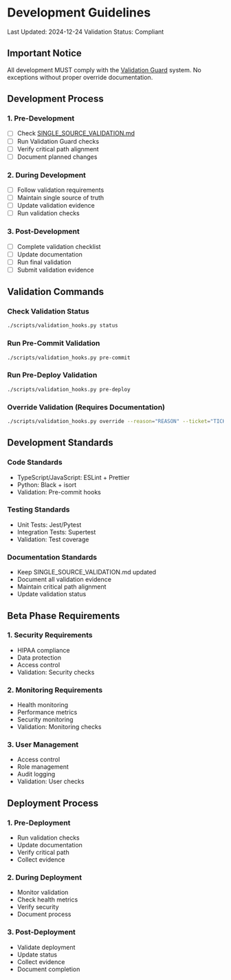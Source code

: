 # Development Guidelines
Last Updated: 2024-12-24
Validation Status: Compliant

## Important Notice
All development MUST comply with the [Validation Guard](./validation/VALIDATION_GUARD.md) system.
No exceptions without proper override documentation.

## Development Process

### 1. Pre-Development
- [ ] Check [SINGLE_SOURCE_VALIDATION.md](./validation/SINGLE_SOURCE_VALIDATION.md)
- [ ] Run Validation Guard checks
- [ ] Verify critical path alignment
- [ ] Document planned changes

### 2. During Development
- [ ] Follow validation requirements
- [ ] Maintain single source of truth
- [ ] Update validation evidence
- [ ] Run validation checks

### 3. Post-Development
- [ ] Complete validation checklist
- [ ] Update documentation
- [ ] Run final validation
- [ ] Submit validation evidence

## Validation Commands

### Check Validation Status
```bash
./scripts/validation_hooks.py status
```

### Run Pre-Commit Validation
```bash
./scripts/validation_hooks.py pre-commit
```

### Run Pre-Deploy Validation
```bash
./scripts/validation_hooks.py pre-deploy
```

### Override Validation (Requires Documentation)
```bash
./scripts/validation_hooks.py override --reason="REASON" --ticket="TICKET_ID"
```

## Development Standards

### Code Standards
- TypeScript/JavaScript: ESLint + Prettier
- Python: Black + isort
- Validation: Pre-commit hooks

### Testing Standards
- Unit Tests: Jest/Pytest
- Integration Tests: Supertest
- Validation: Test coverage

### Documentation Standards
- Keep SINGLE_SOURCE_VALIDATION.md updated
- Document all validation evidence
- Maintain critical path alignment
- Update validation status

## Beta Phase Requirements

### 1. Security Requirements
- HIPAA compliance
- Data protection
- Access control
- Validation: Security checks

### 2. Monitoring Requirements
- Health monitoring
- Performance metrics
- Security monitoring
- Validation: Monitoring checks

### 3. User Management
- Access control
- Role management
- Audit logging
- Validation: User checks

## Deployment Process

### 1. Pre-Deployment
- Run validation checks
- Update documentation
- Verify critical path
- Collect evidence

### 2. During Deployment
- Monitor validation
- Check health metrics
- Verify security
- Document process

### 3. Post-Deployment
- Validate deployment
- Update status
- Collect evidence
- Document completion
